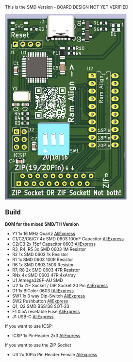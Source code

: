 This is the SMD Version - BOARD DESIGN NOT YET VERIFIED 

<img src="https://raw.githubusercontent.com/tops4u/Ram-Tester/refs/heads/main/Schematic/SMD/SMD_PCB_Render.jpg" width="400px" align="center"/>

## Build

**BOM for the mixed SMD/TH Version**
- Y1 1x 16 MHz Quartz [AliExpress](https://aliexpress.com/item/1005006003764861.html)
- C1/C2/C6/C7 4x SMD 0603 100nF Capacitor [AliExpress](https://aliexpress.com/item/32966526545.html)
- C2/C3 2x 15pf Capacitor 0603 [AliExpress](https://aliexpress.com/item/32966526545.html)
- R3, R4, R5 3x SMD 0603 1M Resistor
- R2 1x SMD 0603 1k Resistor
- R1 1x SMD 0603 100R Resistor
- R6 1x SMD 0603 150R Resistor
- R7, R8 2x SMD 0603 47R Resistor
- RNx 4x SMD 0603 47R 4xArray
- U1 Atmega328P-AU SMD
- U2 1x ZIF Socket / DIP Socket 20 Pin [AliExpress](https://aliexpress.com/item/1005007205054381.html)
- D1 1x BiColor 0603 [[AliExpress](https://aliexpress.com/item/1005006283807337.html)
- SW1 1x 3 way Dip-Switch [AliExpress](https://aliexpress.com/item/4001205849246.html)
- SW2 Pushbutton [AliExpress](https://aliexpress.com/item/4000555847543.html)
- Q1, Q2 SMD BSS138 SOT-23
- F1 0.5A resetable Fuse [AliExpress](https://aliexpress.com/item/33008877817.html)
- J1 USB-C [AliExpress](https://aliexpress.com/item/1005007847045492.html)
  
If you want to use ICSP:
- ICSP 1x PinHeader 2x3 [AliExpress](https://aliexpress.com/item/4000303366348.html)
  
If you want to use the ZIP Socket
- U3 2x 10Pin Pin Header Female [AliExpress](https://aliexpress.com/item/32717301965.html)
